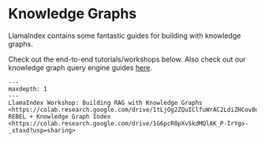 # Knowledge Graphs

LlamaIndex contains some fantastic guides for building with knowledge graphs.

Check out the end-to-end tutorials/workshops below. Also check out our knowledge graph query engine guides [here](/core_modules/query_modules/query_engine/modules.md).


```{toctree}
---
maxdepth: 1
---
LlamaIndex Workshop: Building RAG with Knowledge Graphs <https://colab.research.google.com/drive/1tLjOg2ZQuIClfuWrAC2LdiZHCov8oUbs>
REBEL + Knowledge Graph Index <https://colab.research.google.com/drive/1G6pcR0pXvSkdMQlAK_P-IrYgo-_staxd?usp=sharing>
```




